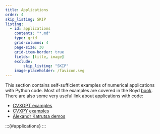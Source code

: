 ```yaml
---
title: Applications
order: 4
skip_listing: SKIP
listing:
  - id: applications
    contents: "*.md"
    type: grid
    grid-columns: 4
    page-size: 30
    grid-item-border: true
    fields: [title, image]
    exclude:
        skip_listing: "SKIP"
    image-placeholder: /favicon.svg
---
```


This section contains self-sufficient examples of numerical applications with Python code.
Most of the examples are covered in the Boyd [book](https://web.stanford.edu/~boyd/cvxbook/).
There are also some very useful link about applications with code:

* [CVXOPT examples](https://cvxopt.org/examples/index.html)
* [CVXPY examples](https://www.cvxpy.org/examples/index.html)
* [Alexandr Katrutsa demos](https://colab.research.google.com/github/amkatrutsa/MIPT-Opt/blob/master/01-Intro/demos.ipynb)

:::{#applications}
:::